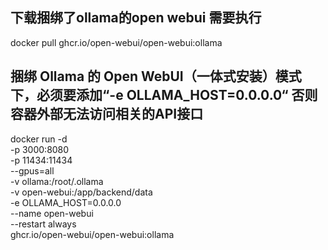 ## 下载捆绑了ollama的open webui 需要执行
docker pull ghcr.io/open-webui/open-webui:ollama

## 捆绑 Ollama 的 Open WebUI（一体式安装）模式下，必须要添加“-e OLLAMA_HOST=0.0.0.0“ 否则容器外部无法访问相关的API接口
docker run -d \
  -p 3000:8080 \
  -p 11434:11434 \
  --gpus=all \
  -v ollama:/root/.ollama \
  -v open-webui:/app/backend/data \
  -e OLLAMA_HOST=0.0.0.0 \
  --name open-webui \
  --restart always \
  ghcr.io/open-webui/open-webui:ollama

